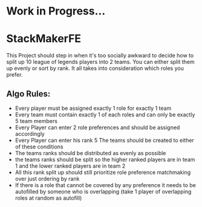 # Work in Progress...

# StackMakerFE

This Project should step in when it's too socially awkward to decide how to split up 10 league of legends players into 2 teams. You can either split them up evenly or sort by rank. It all takes into consideration which roles you prefer.


## Algo Rules:

- Every player must be assigned exactly 1 role for exactly 1 team
- Every team must contain exactly 1 of each roles and can only be exactly 5 team members
- Every Player can enter 2 role preferences and should be assigned accordingly
- Every Player can enter his rank 5 The teams should be created to either of these conditions 
- The teams ranks should be distributed as evenly as possible 
- the teams ranks should be split so the higher ranked players are in team 1 and the lower ranked players are in team 2 
- All this rank split up should still prioritize role preference matchmaking over just ordering by rank
- If there is a role that cannot be covered by any preference it needs to be autofilled by someone who is overlapping (take 1 player of overlapping roles at random as autofill)